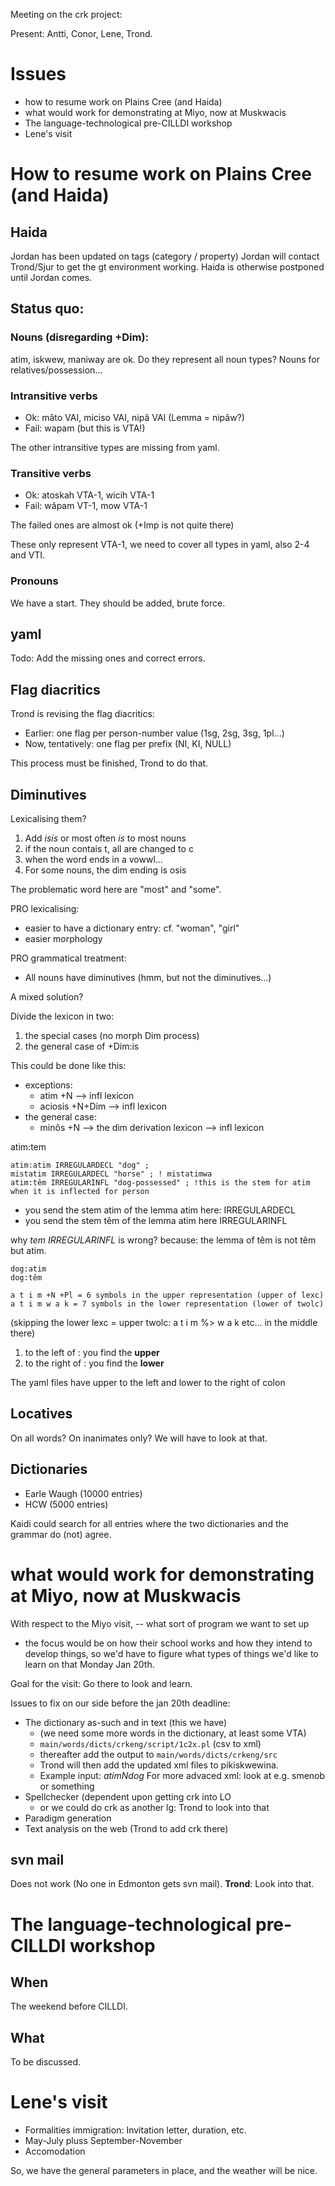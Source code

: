 Meeting on the crk project:

Present: Antti, Conor, Lene, Trond.

# Issues

* how to resume work on Plains Cree (and Haida)
* what would work for demonstrating at Miyo, now at Muskwacis
* The language-technological pre-CILLDI workshop
* Lene's visit

# How to resume work on Plains Cree (and Haida)

## Haida

Jordan has been updated on tags (category / property)
Jordan will contact Trond/Sjur to get the gt environment working.
Haida is otherwise postponed until Jordan comes.

## Status quo:

### Nouns (disregarding +Dim):

atim, iskwew, maniway are ok.
Do they represent all noun types? Nouns for relatives/possession...

### Intransitive verbs

* Ok: mâto VAI, miciso VAI, nipâ VAI (Lemma = nipâw?)
* Fail: wapam (but this is VTA!)

The other intransitive types are missing from yaml.

### Transitive verbs

* Ok: atoskah VTA-1, wicih VTA-1
* Fail: wâpam VT-1, mow VTA-1 

The failed ones are almost ok (+Imp is not quite there)

These only represent VTA-1, we need to cover all types in yaml, 
also 2-4 and VTI.

### Pronouns

We have a start. They should be added, brute force.

## yaml

Todo: Add the missing ones and correct errors.

## Flag diacritics

Trond is revising the flag diacritics:

* Earlier: one flag per person-number value (1sg, 2sg, 3sg, 1pl...)
* Now, tentatively: one flag per prefix (NI, KI, NULL)

This process must be finished, Trond to do that.

## Diminutives

Lexicalising them?

1. Add *isis* or most often *is* to most nouns
1. if the noun contais t, all are changed to c
1. when the word ends in a vowwl...
1. For some nouns, the dim ending is osis

The problematic word here are "most" and "some".

PRO lexicalising: 
* easier to have a dictionary entry: cf. "woman", "girl"
* easier morphology

PRO grammatical treatment:
* All nouns have diminutives (hmm, but not the diminutives...)

A mixed solution?

Divide the lexicon in two:

1. the special cases (no morph Dim process)
1. the general case of +Dim:is

This could be done like this:

* exceptions:
    - atim +N  --> infl lexicon
    - aciosis +N+Dim --> infl lexicon
* the general case:
    - minôs +N --> the dim derivation lexicon --> infl lexicon

atim:tem

```
atim:atim IRREGULARDECL "dog" ;
mistatim IRREGULARDECL "horse" ; ! mistatimwa
atim:têm IRREGULARINFL "dog-possessed" ; !this is the stem for atim when it is inflected for person
```

* you send the stem atim of the lemma atim here: IRREGULARDECL
* you send the stem têm of the lemma atim here IRREGULARINFL

why *tem IRREGULARINFL* is wrong?
because: the lemma of têm is not têm but atim.

```
dog:atim
dog:têm

a t i m +N +Pl = 6 symbols in the upper representation (upper of lexc)
a t i m w a k = 7 symbols in the lower representation (lower of twolc)
```

(skipping the lower lexc = upper twolc: a t i m %> w a k etc... in the middle there)

1. to the left of : you find the **upper**
1. to the right of : you find the **lower**

The yaml files have upper to the left and lower to the right of colon

## Locatives

On all words? On inanimates only?
We will have to look at that.

## Dictionaries

* Earle Waugh (10000 entries)
* HCW (5000 entries)

Kaidi could search for all entries where the two dictionaries and the grammar 
do (not) agree.

# what would work for demonstrating at Miyo, now at Muskwacis

With respect to the Miyo visit, -- what sort of program we want to set up 
- the focus would be on how their school works and how they intend to develop things, 
so we'd have to figure what types of things we'd like to learn on that Monday Jan 20th.

Goal for the visit: Go there to look and learn.

Issues to fix on our side before the jan 20th deadline:

* The dictionary as-such and in text (this we have)
    - (we need some more words in the dictionary, at least some VTA)
    - `main/words/dicts/crkeng/script/1c2x.pl` (csv to xml)
    - thereafter add the output to `main/words/dicts/crkeng/src`
    - Trond will then add the updated xml files to pikiskwewina.
    - Example input: *atim<tab>N<tab>dog*
For more advaced xml: look at e.g. smenob or something
* Spellchecker (dependent upon getting crk into LO
    - or we could do crk as another lg: Trond to look into that
* Paradigm generation
* Text analysis on the web (Trond to add crk there)

## svn mail

Does not work (No one in Edmonton gets svn mail). **Trond**: Look into that.

# The language-technological pre-CILLDI workshop

## When

The weekend before CILLDI.

## What

To be discussed.

# Lene's visit

* Formalities immigration: Invitation letter, duration, etc.
* May-July pluss September-November 
* Accomodation

So, we have the general parameters in place, and the weather will be nice.
